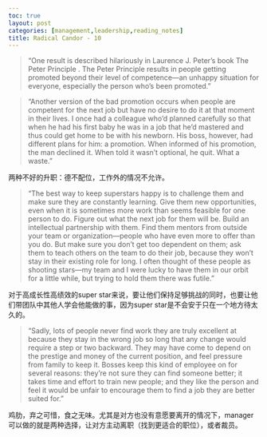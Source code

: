 ```yaml
---
toc: true
layout: post
categories: [management,leadership,reading_notes]
title: Radical Candor - 10
---
```

> “One result is described hilariously in Laurence J. Peter’s book The Peter Principle . The Peter Principle results in people getting promoted beyond their level of competence—an unhappy situation for everyone, especially the person who’s been promoted.”

> “Another version of the bad promotion occurs when people are competent for the next job but have no desire to do it at that moment in their lives. I once had a colleague who’d planned carefully so that when he had his first baby he was in a job that he’d mastered and thus could get home to be with his newborn. His boss, however, had different plans for him: a promotion. When informed of his promotion, the man declined it. When told it wasn’t optional, he quit. What a waste.”

两种不好的升职：德不配位，工作外的情况不允许。

> “The best way to keep superstars happy is to challenge them and make sure they are constantly learning. Give them new opportunities, even when it is sometimes more work than seems feasible for one person to do. Figure out what the next job for them will be. Build an intellectual partnership with them. Find them mentors from outside your team or organization—people who have even more to offer than you do. But make sure you don’t get too dependent on them; ask them to teach others on the team to do their job, because they won’t stay in their existing role for long. I often thought of these people as shooting stars—my team and I were lucky to have them in our orbit for a little while, but trying to hold them there was futile.”

对于高成长性高绩效的super star来说，要让他们保持足够挑战的同时，也要让他们带团队中其他人学会他能做的事，因为super star是不会安于只在一个地方待太久的。

> “Sadly, lots of people never find work they are truly excellent at because they stay in the wrong job so long that any change would require a step or two backward. They may have come to depend on the prestige and money of the current position, and feel pressure from family to keep it. Bosses keep this kind of employee on for several reasons: they’re not sure they can find someone better; it takes time and effort to train new people; and they like the person and feel it would be unfair to encourage them to find a job they are better suited for.”

鸡肋，弃之可惜，食之无味。尤其是对方也没有意愿要离开的情况下，manager可以做的就是两种选择，让对方主动离职（找到更适合的职位），或者裁员。

